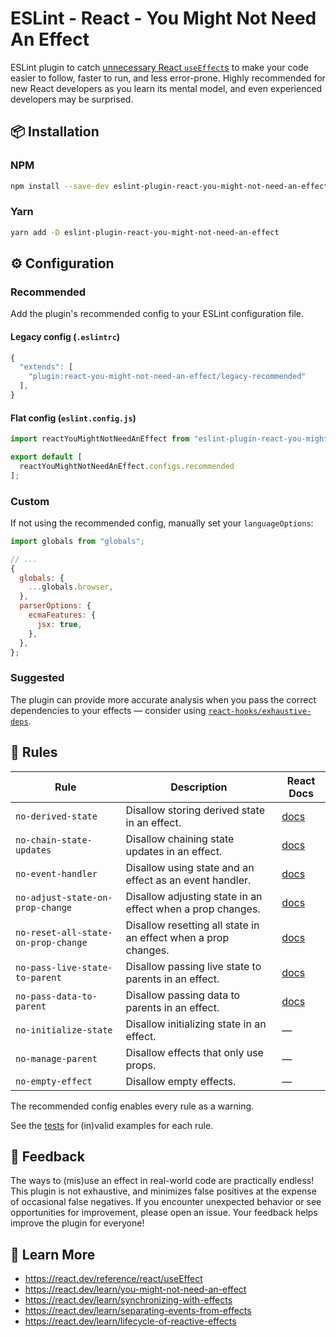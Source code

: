 # ESLint - React - You Might Not Need An Effect

ESLint plugin to catch [unnecessary React `useEffect`s](https://react.dev/learn/you-might-not-need-an-effect) to make your code easier to follow, faster to run, and less error-prone. Highly recommended for new React developers as you learn its mental model, and even experienced developers may be surprised.

## 📦 Installation

### NPM

```bash
npm install --save-dev eslint-plugin-react-you-might-not-need-an-effect
```

### Yarn

```bash
yarn add -D eslint-plugin-react-you-might-not-need-an-effect
```

## ⚙️ Configuration

### Recommended

Add the plugin's recommended config to your ESLint configuration file.

#### Legacy config (`.eslintrc`)

```js
{
  "extends": [
    "plugin:react-you-might-not-need-an-effect/legacy-recommended"
  ],
}
```

#### Flat config (`eslint.config.js`)

```js
import reactYouMightNotNeedAnEffect from "eslint-plugin-react-you-might-not-need-an-effect";

export default [
  reactYouMightNotNeedAnEffect.configs.recommended
];
```

### Custom

If not using the recommended config, manually set your `languageOptions`:

```js
import globals from "globals";

// ...
{
  globals: {
    ...globals.browser,
  },
  parserOptions: {
    ecmaFeatures: {
      jsx: true,
    },
  },
};
```

### Suggested

The plugin can provide more accurate analysis when you pass the correct dependencies to your effects — consider using [`react-hooks/exhaustive-deps`](https://www.npmjs.com/package/eslint-plugin-react-hooks).

## 🔎 Rules

| Rule | Description | React Docs |
|------|-------------|---------------|
| `no-derived-state` | Disallow storing derived state in an effect. | [docs](https://react.dev/learn/you-might-not-need-an-effect#updating-state-based-on-props-or-state) |
| `no-chain-state-updates` | Disallow chaining state updates in an effect. | [docs](https://react.dev/learn/you-might-not-need-an-effect#chains-of-computations) |
| `no-event-handler` | Disallow using state and an effect as an event handler. | [docs](https://react.dev/learn/you-might-not-need-an-effect#sharing-logic-between-event-handlers) |
| `no-adjust-state-on-prop-change` | Disallow adjusting state in an effect when a prop changes. | [docs](https://react.dev/learn/you-might-not-need-an-effect#adjusting-some-state-when-a-prop-changes) |
| `no-reset-all-state-on-prop-change` | Disallow resetting all state in an effect when a prop changes. | [docs](https://react.dev/learn/you-might-not-need-an-effect#resetting-all-state-when-a-prop-changes) |
| `no-pass-live-state-to-parent` | Disallow passing live state to parents in an effect. | [docs](https://react.dev/learn/you-might-not-need-an-effect#notifying-parent-components-about-state-changes) |
| `no-pass-data-to-parent` | Disallow passing data to parents in an effect. | [docs](https://react.dev/learn/you-might-not-need-an-effect#passing-data-to-the-parent) |
| `no-initialize-state` | Disallow initializing state in an effect. | — |
| `no-manage-parent` | Disallow effects that only use props. | — |
| `no-empty-effect` | Disallow empty effects. | — |

The recommended config enables every rule as a warning.

See the [tests](./test) for (in)valid examples for each rule.

## 💬 Feedback

The ways to (mis)use an effect in real-world code are practically endless! This plugin is not exhaustive, and minimizes false positives at the expense of occasional false negatives. If you encounter unexpected behavior or see opportunities for improvement, please open an issue. Your feedback helps improve the plugin for everyone!

## 📖 Learn More

- https://react.dev/reference/react/useEffect
- https://react.dev/learn/you-might-not-need-an-effect
- https://react.dev/learn/synchronizing-with-effects
- https://react.dev/learn/separating-events-from-effects
- https://react.dev/learn/lifecycle-of-reactive-effects
